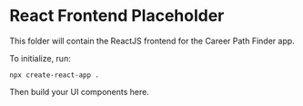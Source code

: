 # React Frontend Placeholder

This folder will contain the ReactJS frontend for the Career Path Finder app.

To initialize, run:

```
npx create-react-app .
```

Then build your UI components here.
